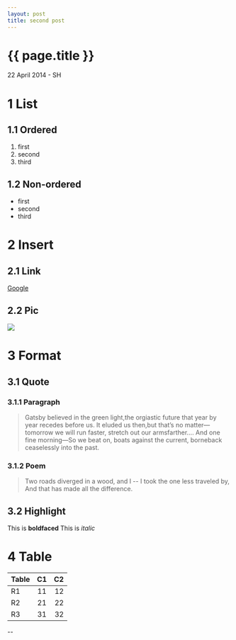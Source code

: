 ```yaml
---
layout: post
title: second post
---
```


{{ page.title }}
================

<p class="meta">22 April 2014 - SH</p>

# 1 List
## 1.1 Ordered
1. first
2. second
3. third
## 1.2 Non-ordered
- first
- second
- third
# 2 Insert
## 2.1 Link
[Google](http://google.com.hk)
## 2.2 Pic
![](http://levgrossman.com/wp-content/uploads/2010/07/escher.gif)
# 3 Format
## 3.1 Quote
### 3.1.1 Paragraph
> Gatsby believed in the green light,the orgiastic future that year by year recedes before us. It eluded us then,but that’s no matter—tomorrow we will run faster, stretch out our armsfarther…. And one fine morning—So we beat on, boats against the current, borneback ceaselessly into the past.
### 3.1.2 Poem
> Two roads diverged in a wood, and I --
> I took the one less traveled by,
> And that has made all the difference.
## 3.2 Highlight
This is **boldfaced**
This is *italic*
# 4 Table
| Table | C1 | C2 |
| ----- |:--:| --:|
| R1    | 11 | 12 |
| R2    | 21 | 22 |
| R3    | 31 | 32 |
--
